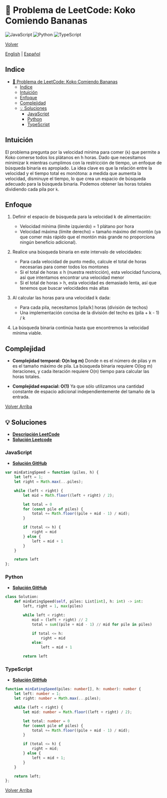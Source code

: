 # 🤔 Problema de LeetCode: Koko Comiendo Bananas

![JavaScript](https://img.shields.io/badge/JavaScript-F7DF1E?logo=javascript&logoColor=black)
![Python](https://img.shields.io/badge/Python-3776AB?logo=python&logoColor=white)
![TypeScript](https://img.shields.io/badge/TypeScript-3178C6?logo=typescript&logoColor=white)

[Volver](../README.md)

[English](./875.KokoEatingBananas.md) | [Español](./875.KokoEatingBananas-es.md)

## Indice

- [🤔 Problema de LeetCode: Koko Comiendo Bananas](#-problema-de-leetcode-koko-comiendo-bananas)
  - [Indice](#indice)
  - [Intuición](#intuición)
  - [Enfoque](#enfoque)
  - [Complejidad](#complejidad)
  - [💡 Soluciones](#-soluciones)
    - [JavaScript](#javascript)
    - [Python](#python)
    - [TypeScript](#typescript)

## Intuición

El problema pregunta por la velocidad mínima para comer (`k`) que permite a Koko comerse todos los plátanos en h horas. Dado que necesitamos minimizar k mientras cumplimos con la restricción de tiempo, un enfoque de búsqueda binaria es apropiado. La idea clave es que la relación entre la velocidad y el tiempo total es monótona: a medida que aumenta la velocidad, disminuye el tiempo, lo que crea un espacio de búsqueda adecuado para la búsqueda binaria.
Podemos obtener las horas totales dividiendo cada pila por `k`.

## Enfoque

1. Definir el espacio de búsqueda para la velocidad k de alimentación:

    - Velocidad mínima (límite izquierdo) = 1 plátano por hora
    - Velocidad máxima (límite derecho) = tamaño máximo del montón (ya que comer más rápido que el montón más grande no proporciona ningún beneficio adicional).

2. Realice una búsqueda binaria en este intervalo de velocidades:

    - Para cada velocidad de punto medio, calcule el total de horas necesarias para comer todos los montones
    - Si el total de horas ≤ h (nuestra restricción), esta velocidad funciona, así que intentamos encontrar una velocidad menor
    - Si el total de horas > h, esta velocidad es demasiado lenta, así que tenemos que buscar velocidades más altas

3. Al calcular las horas para una velocidad k dada:

    - Para cada pila, necesitamos ⌈pila/k⌉ horas (división de techos)
    - Una implementación concisa de la división del techo es (pila + k - 1) / k

4. La búsqueda binaria continúa hasta que encontremos la velocidad mínima viable.

## Complejidad

- **Complejidad temporal: O(n log m)**
Donde n es el número de pilas y m es el tamaño máximo de pila. La búsqueda binaria requiere O(log m) iteraciones, y cada iteración requiere O(n) tiempo para calcular las horas totales.

- **Complejidad espacial: O(1)**
Ya que sólo utilizamos una cantidad constante de espacio adicional independientemente del tamaño de la entrada.

[Volver Arriba](#indice)

## 💡 Soluciones

- **[Descripción LeetCode](https://leetcode.com/problems/koko-eating-bananas/description/)**
- **[Solución Leetcode](https://leetcode.com/problems/koko-eating-bananas/solutions/6629925/best-memory-solution-python-ts-js-by-dan-7p1y/)**

### JavaScript

- **[Solución GitHub](../solutions/JavaScript/875.KokoEatingBananas.js)**

```javascript
var minEatingSpeed = function (piles, h) {
    let left = 1;
    let right = Math.max(...piles);

    while (left < right) {
        let mid = Math.floor((left + right) / 2);

        let total = 0
        for (const pile of piles) {
            total += Math.floor((pile + mid - 1) / mid);
        }

        if (total <= h) {
            right = mid
        } else {
            left = mid + 1
        }
    }

    return left
};
```

### Python

- **[Solución GitHub](../solutions/Python/875.KokoEatingBananas.py)**

```python
class Solution:
    def minEatingSpeed(self, piles: List[int], h: int) -> int:
        left, right = 1, max(piles)

        while left < right:
            mid = (left + right) // 2
            total = sum((pile + mid - 1) // mid for pile in piles)

            if total <= h:
                right = mid
            else:
                left = mid + 1

        return left

```

### TypeScript

- **[Solución GitHub](../solutions/TypeScript/875.KokoEatingBananas.ts)**

```typescript
function minEatingSpeed(piles: number[], h: number): number {
    let left: number = 1;
    let right: number = Math.max(...piles);

    while (left < right) {
        let mid: number = Math.floor((left + right) / 2);

        let total: number = 0
        for (const pile of piles) {
            total += Math.floor((pile + mid - 1) / mid);
        }

        if (total <= h) {
            right = mid;
        } else {
            left = mid + 1;
        }
    }

    return left;
};
```

[Volver Arriba](#indice)
